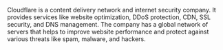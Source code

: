 Cloudflare is a content delivery network and internet security company. It provides services like website optimization, DDoS protection, CDN, SSL security, and DNS management. The company has a global network of servers that helps to improve website performance and protect against various threats like spam, malware, and hackers.
